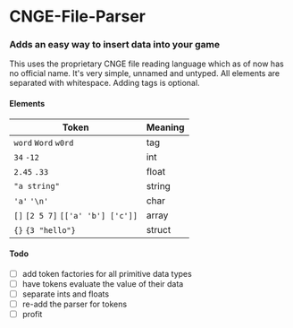 # CNGE-File-Parser

### Adds an easy way to insert data into your game

This uses the proprietary CNGE file reading language which as of now has no official name. It's very simple, unnamed and untyped. All elements are separated with whitespace. Adding tags is optional.

 #### Elements

Token | Meaning
---|---
`word` `Word` `w0rd` | tag
`34` `-12` | int
`2.45` `.33` | float
`"a string"` | string
`'a'` `'\n'` | char
`[]` `[2 5 7]` `[['a' 'b'] ['c']]` | array
`{}` `{3 "hello"}` | struct

#### Todo

- [ ] add token factories for all primitive data types
- [ ] have tokens evaluate the value of their data
- [ ] separate ints and floats
- [ ] re-add the parser for tokens
- [ ] profit